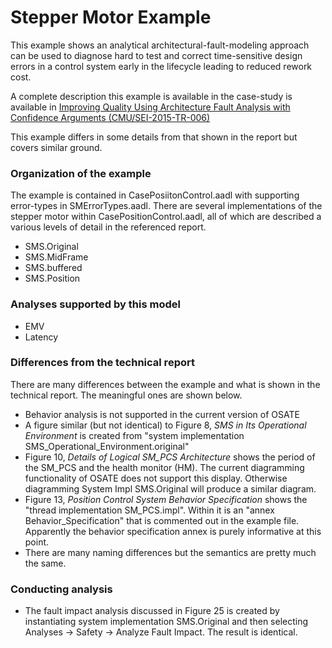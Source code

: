 # Stepper Motor Example

This example shows an analytical architectural-fault-modeling approach can be used to diagnose hard to test and correct time-sensitive design errors in a control system early in the lifecycle leading to reduced rework cost.

A complete description this example is available in the case-study is available in [Improving Quality Using Architecture
Fault Analysis with Confidence
Arguments (CMU/SEI-2015-TR-006)](https://resources.sei.cmu.edu/asset_files/TechnicalReport/2015_005_001_435065.pdf)

This example differs in some details from that shown in the report but covers similar ground.

### Organization of the example

The example is contained in CasePosiitonControl.aadl with supporting error-types in SMErrorTypes.aadl. There are several implementations of the stepper motor within CasePositionControl.aadl, all of which are described a various levels of detail in the referenced report.

* SMS.Original
* SMS.MidFrame
* SMS.buffered
* SMS.Position

### Analyses supported by this model
* EMV
* Latency

### Differences from the technical report

There are many differences between the example and what is shown in the technical report. The meaningful ones are shown below.

* Behavior analysis is not supported in the current version of OSATE
* A figure similar (but not identical) to Figure 8, *SMS in Its Operational Environment* is created from "system implementation SMS_Operational_Environment.original"
* Figure 10, *Details of Logical SM_PCS Architecture* shows the period of the SM_PCS and the health monitor (HM). The current diagramming functionality of OSATE does not support this display. Otherwise diagramming System Impl SMS.Original will produce a similar diagram.
* Figure 13, *Position Control System Behavior Specification* shows the "thread implementation SM_PCS.impl". Within it is an "annex Behavior_Specification" that is commented out in the example file. Apparently the behavior specification annex is purely informative at this point.
* There are many naming differences but the semantics are pretty much the same.

### Conducting analysis

* The fault impact analysis discussed in Figure 25 is created by instantiating system implementation SMS.Original and then selecting Analyses -> Safety -> Analyze Fault Impact. The result is identical.

